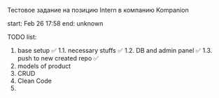 Тестовое задание на позицию Intern в компанию Kompanion

start: Feb 26 17:58 end: unknown

TODO list:

1. base setup ✅
    1.1. necessary stuffs ✅
    1.2. DB and admin panel ✅
    1.3. push to new created repo ✅
2. models of product
3. CRUD
4. Clean Code
5.